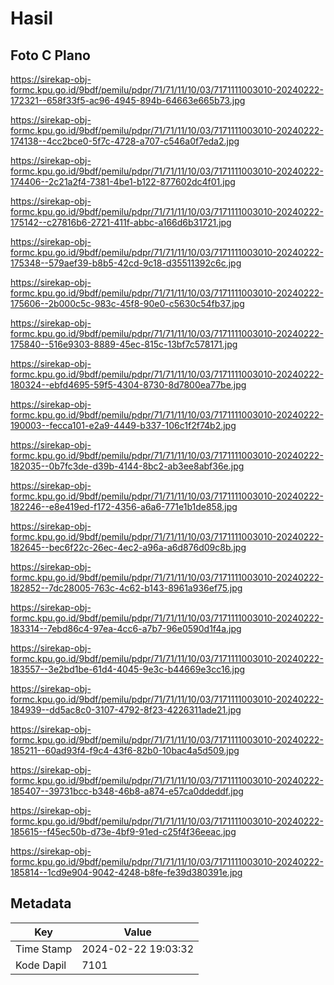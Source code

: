 # Hasil

## Foto C Plano

https://sirekap-obj-formc.kpu.go.id/9bdf/pemilu/pdpr/71/71/11/10/03/7171111003010-20240222-172321--658f33f5-ac96-4945-894b-64663e665b73.jpg

https://sirekap-obj-formc.kpu.go.id/9bdf/pemilu/pdpr/71/71/11/10/03/7171111003010-20240222-174138--4cc2bce0-5f7c-4728-a707-c546a0f7eda2.jpg

https://sirekap-obj-formc.kpu.go.id/9bdf/pemilu/pdpr/71/71/11/10/03/7171111003010-20240222-174406--2c21a2f4-7381-4be1-b122-877602dc4f01.jpg

https://sirekap-obj-formc.kpu.go.id/9bdf/pemilu/pdpr/71/71/11/10/03/7171111003010-20240222-175142--c27816b6-2721-411f-abbc-a166d6b31721.jpg

https://sirekap-obj-formc.kpu.go.id/9bdf/pemilu/pdpr/71/71/11/10/03/7171111003010-20240222-175348--579aef39-b8b5-42cd-9c18-d35511392c6c.jpg

https://sirekap-obj-formc.kpu.go.id/9bdf/pemilu/pdpr/71/71/11/10/03/7171111003010-20240222-175606--2b000c5c-983c-45f8-90e0-c5630c54fb37.jpg

https://sirekap-obj-formc.kpu.go.id/9bdf/pemilu/pdpr/71/71/11/10/03/7171111003010-20240222-175840--516e9303-8889-45ec-815c-13bf7c578171.jpg

https://sirekap-obj-formc.kpu.go.id/9bdf/pemilu/pdpr/71/71/11/10/03/7171111003010-20240222-180324--ebfd4695-59f5-4304-8730-8d7800ea77be.jpg

https://sirekap-obj-formc.kpu.go.id/9bdf/pemilu/pdpr/71/71/11/10/03/7171111003010-20240222-190003--fecca101-e2a9-4449-b337-106c1f2f74b2.jpg

https://sirekap-obj-formc.kpu.go.id/9bdf/pemilu/pdpr/71/71/11/10/03/7171111003010-20240222-182035--0b7fc3de-d39b-4144-8bc2-ab3ee8abf36e.jpg

https://sirekap-obj-formc.kpu.go.id/9bdf/pemilu/pdpr/71/71/11/10/03/7171111003010-20240222-182246--e8e419ed-f172-4356-a6a6-771e1b1de858.jpg

https://sirekap-obj-formc.kpu.go.id/9bdf/pemilu/pdpr/71/71/11/10/03/7171111003010-20240222-182645--bec6f22c-26ec-4ec2-a96a-a6d876d09c8b.jpg

https://sirekap-obj-formc.kpu.go.id/9bdf/pemilu/pdpr/71/71/11/10/03/7171111003010-20240222-182852--7dc28005-763c-4c62-b143-8961a936ef75.jpg

https://sirekap-obj-formc.kpu.go.id/9bdf/pemilu/pdpr/71/71/11/10/03/7171111003010-20240222-183314--7ebd86c4-97ea-4cc6-a7b7-96e0590d1f4a.jpg

https://sirekap-obj-formc.kpu.go.id/9bdf/pemilu/pdpr/71/71/11/10/03/7171111003010-20240222-183557--3e2bd1be-61d4-4045-9e3c-b44669e3cc16.jpg

https://sirekap-obj-formc.kpu.go.id/9bdf/pemilu/pdpr/71/71/11/10/03/7171111003010-20240222-184939--dd5ac8c0-3107-4792-8f23-4226311ade21.jpg

https://sirekap-obj-formc.kpu.go.id/9bdf/pemilu/pdpr/71/71/11/10/03/7171111003010-20240222-185211--60ad93f4-f9c4-43f6-82b0-10bac4a5d509.jpg

https://sirekap-obj-formc.kpu.go.id/9bdf/pemilu/pdpr/71/71/11/10/03/7171111003010-20240222-185407--39731bcc-b348-46b8-a874-e57ca0ddeddf.jpg

https://sirekap-obj-formc.kpu.go.id/9bdf/pemilu/pdpr/71/71/11/10/03/7171111003010-20240222-185615--f45ec50b-d73e-4bf9-91ed-c25f4f36eeac.jpg

https://sirekap-obj-formc.kpu.go.id/9bdf/pemilu/pdpr/71/71/11/10/03/7171111003010-20240222-185814--1cd9e904-9042-4248-b8fe-fe39d380391e.jpg


## Metadata

| Key        | Value               |
| ---------- | ------------------- |
| Time Stamp | 2024-02-22 19:03:32 |
| Kode Dapil | 7101                |



